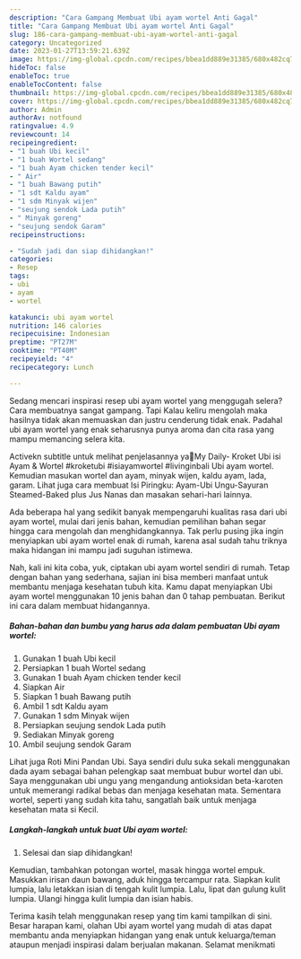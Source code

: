 ```yaml
---
description: "Cara Gampang Membuat Ubi ayam wortel Anti Gagal"
title: "Cara Gampang Membuat Ubi ayam wortel Anti Gagal"
slug: 186-cara-gampang-membuat-ubi-ayam-wortel-anti-gagal
category: Uncategorized
date: 2023-01-27T13:59:21.639Z
image: https://img-global.cpcdn.com/recipes/bbea1dd889e31385/680x482cq70/ubi-ayam-wortel-foto-resep-utama.jpg
hideToc: false
enableToc: true
enableTocContent: false
thumbnail: https://img-global.cpcdn.com/recipes/bbea1dd889e31385/680x482cq70/ubi-ayam-wortel-foto-resep-utama.jpg
cover: https://img-global.cpcdn.com/recipes/bbea1dd889e31385/680x482cq70/ubi-ayam-wortel-foto-resep-utama.jpg
author: Admin
authorAv: notfound
ratingvalue: 4.9
reviewcount: 14
recipeingredient:
- "1 buah Ubi kecil"
- "1 buah Wortel sedang"
- "1 buah Ayam chicken tender kecil"
- " Air"
- "1 buah Bawang putih"
- "1 sdt Kaldu ayam"
- "1 sdm Minyak wijen"
- "seujung sendok Lada putih"
- " Minyak goreng"
- "seujung sendok Garam"
recipeinstructions:

- "Sudah jadi dan siap dihidangkan!"
categories:
- Resep
tags:
- ubi
- ayam
- wortel

katakunci: ubi ayam wortel 
nutrition: 146 calories
recipecuisine: Indonesian
preptime: "PT27M"
cooktime: "PT40M"
recipeyield: "4"
recipecategory: Lunch

---
```



Sedang mencari inspirasi resep ubi ayam wortel yang menggugah selera? Cara membuatnya sangat gampang. Tapi Kalau keliru mengolah maka hasilnya tidak akan memuaskan dan justru cenderung tidak enak. Padahal ubi ayam wortel yang enak seharusnya punya aroma dan cita rasa yang mampu memancing selera kita.


Activekn subtitle untuk melihat penjelasannya ya🙏My Daily- Kroket Ubi isi Ayam &amp; Wortel #kroketubi #isiayamwortel #livinginbali Ubi ayam wortel. Kemudian masukan wortel dan ayam, minyak wijen, kaldu ayam, lada, garam. Lihat juga cara membuat Isi Piringku: Ayam-Ubi Ungu-Sayuran Steamed-Baked plus Jus Nanas dan masakan sehari-hari lainnya.

Ada beberapa hal yang sedikit banyak mempengaruhi kualitas rasa dari ubi ayam wortel, mulai dari jenis bahan, kemudian pemilihan bahan segar hingga cara mengolah dan menghidangkannya. Tak perlu pusing jika ingin menyiapkan ubi ayam wortel enak di rumah, karena asal sudah tahu triknya maka hidangan ini mampu jadi suguhan istimewa.


Nah, kali ini kita coba, yuk, ciptakan ubi ayam wortel sendiri di rumah. Tetap dengan bahan yang sederhana, sajian ini bisa memberi manfaat untuk membantu menjaga kesehatan tubuh kita. Kamu dapat menyiapkan Ubi ayam wortel menggunakan 10 jenis bahan dan 0 tahap pembuatan. Berikut ini cara dalam membuat hidangannya.

<!--inarticleads1-->

##### Bahan-bahan dan bumbu yang harus ada dalam pembuatan Ubi ayam wortel:

1. Gunakan 1 buah Ubi kecil
1. Persiapkan 1 buah Wortel sedang
1. Gunakan 1 buah Ayam chicken tender kecil
1. Siapkan  Air
1. Siapkan 1 buah Bawang putih
1. Ambil 1 sdt Kaldu ayam
1. Gunakan 1 sdm Minyak wijen
1. Persiapkan seujung sendok Lada putih
1. Sediakan  Minyak goreng
1. Ambil seujung sendok Garam


Lihat juga Roti Mini Pandan Ubi. Saya sendiri dulu suka sekali menggunakan dada ayam sebagai bahan pelengkap saat membuat bubur wortel dan ubi. Saya menggunakan ubi ungu yang mengandung antioksidan beta-karoten untuk memerangi radikal bebas dan menjaga kesehatan mata. Sementara wortel, seperti yang sudah kita tahu, sangatlah baik untuk menjaga kesehatan mata si Kecil. 

<!--inarticleads2-->

##### Langkah-langkah untuk buat Ubi ayam wortel:


1. Selesai dan siap dihidangkan!

Kemudian, tambahkan potongan wortel, masak hingga wortel empuk. Masukkan irisan daun bawang, aduk hingga tercampur rata. Siapkan kulit lumpia, lalu letakkan isian di tengah kulit lumpia. Lalu, lipat dan gulung kulit lumpia. Ulangi hingga kulit lumpia dan isian habis. 

Terima kasih telah menggunakan resep yang tim kami tampilkan di sini. Besar harapan kami, olahan Ubi ayam wortel yang mudah di atas dapat membantu anda menyiapkan hidangan yang enak untuk keluarga/teman ataupun menjadi inspirasi dalam berjualan makanan. Selamat menikmati
